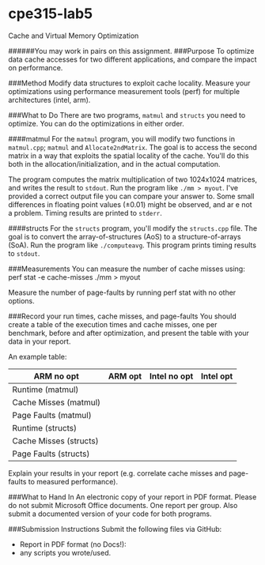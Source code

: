 # cpe315-lab5
Cache and Virtual Memory Optimization

######You may work in pairs on this assignment.
###Purpose
To optimize data cache accesses for two different applications, and compare 
the impact on performance.

###Method
Modify data structures to exploit cache locality. Measure your optimizations 
using performance measurement tools (perf) for multiple architectures 
(intel, arm).

###What to Do
There are two programs, `matmul` and `structs` you need to optimize. You can 
do the optimizations in either order.

####matmul
For the `matmul` program, you will modify two functions in `matmul.cpp`; 
`matmul` and `Allocate2ndMatrix`. The goal is to access the second matrix in 
a way that exploits the spatial locality of the cache. You'll do this both in 
the allocation/initialization, and in the actual computation.

The program computes the matrix multiplication of two 1024x1024 matrices, and 
writes the result to `stdout`. Run the program like `./mm > myout`. 
I've provided a correct output file you can compare your answer to. Some 
small differences in floating point values (±0.01) might be observed, and ar
e not a problem. Timing results are printed to `stderr`.

####structs
For the `structs` program, you'll modify the `structs.cpp` file. The goal is 
to convert the array-of-structures (AoS) to a structure-of-arrays (SoA). Run 
the program like `./computeavg`. This program prints timing results to `stdout`.

###Measurements
You can measure the number of cache misses using:
    perf stat -e cache-misses ./mm > myout

Measure the number of page-faults by running perf stat with no other options.

###Record your run times, cache misses, and page-faults
You should create a table of the execution times and cache misses, one per 
benchmark, before and after optimization, and present the table with your 
data in your report.

An example table:

|ARM no opt | ARM opt | Intel no opt | Intel opt
|-----------|---------|--------------|----------
Runtime (matmul) | | | |
Cache Misses (matmul) | | | |
Page Faults (matmul) | | | |
Runtime (structs) | | | |
Cache Misses (structs) | | | |
Page Faults (structs) | | | |

Explain your results in your report (e.g. correlate cache misses and 
    page-faults to measured performance).

###What to Hand In
An electronic copy of your report in PDF format. Please do not submit 
Microsoft Office documents. One report per group. Also submit a documented 
version of your code for both programs. 

###Submission Instructions
Submit the following files via GitHub:
  * Report in PDF format (no Docs!):
  * any scripts you wrote/used.

